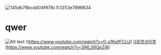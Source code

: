 ![145db78bcd404f978c7c1253e7896634](https://user-images.githubusercontent.com/80498763/110884332-4be28900-8328-11eb-8a73-a62423571d68.png)
# qwer
![Alt text](https://img1.daumcdn.net/thumb/R720x0.q80/?scode=mtistory2&fname=http%3A%2F%2Fcfile7.uf.tistory.com%2Fimage%2F24283C3858F778CA2EFABE)
!(https://www.youtube.com/watch?v=0-q1KafFCLU)
[!(동영상이름](https://search.pstatic.net/common/?src=http%3A%2F%2Fblogfiles.naver.net%2FMjAyMTAzMTBfODQg%2FMDAxNjE1MzM3MTc5NTM2.hm3SysLc6bG0z9jtLUqYNSW0X-18MImHNggbXqFPEQ4g.G-QBKiXrlrOv1j-_311IuQw8pqyaMf3GCcYemJPPsuEg.JPEG.raja4600%2F1615337178816.jpg&type=a340)(https://www.youtube.com/watch?v=3iM_06QeZi8)
